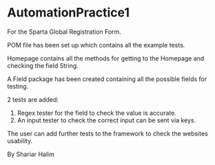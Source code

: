# AutomationPractice1

For the Sparta Global Registration Form. 

POM file has been set up which contains all
the example tests. 

Homepage contains all the methods for getting to
the Homepage and checking the field String.

A Field package has been created containing all
the possible fields for testing. 

2 tests are added:
1) Regex tester for the field to check the value
is accurate. 
2) An input tester to check the correct input
can be sent via keys. 

The user can add further tests to the framework 
to check the websites usability. 

By Shariar Halim
